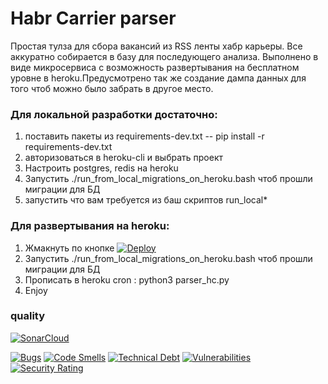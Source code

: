 # Habr Carrier parser
Простая тулза для сбора вакансий из RSS ленты хабр карьеры. Все аккуратно собирается в базу для последующего анализа. Выполнено в виде микросервиса с возможность развертывания на бесплатном уровне в heroku.Предусмотрено так же создание дампа данных для того чтоб можно было забрать в другое место. 

### Для локальной разработки достаточно:
1. поставить пакеты из requirements-dev.txt  -- pip install -r requirements-dev.txt
2. авторизоваться в heroku-cli и выбрать проект 
3. Настроить postgres, redis на heroku 
4. Запустить ./run_from_local_migrations_on_heroku.bash чтоб прошли миграции для БД
5. запустить что вам требуется из баш скриптов run_local* 

### Для развертывания на heroku:
1. Жмакнуть по кнопке
[![Deploy](https://www.herokucdn.com/deploy/button.svg)](https://heroku.com/deploy)
2. Запустить ./run_from_local_migrations_on_heroku.bash чтоб прошли миграции для БД
3. Прописать в heroku cron : python3 parser_hc.py
4. Enjoy

### quality
[![SonarCloud](https://sonarcloud.io/images/project_badges/sonarcloud-black.svg)](https://sonarcloud.io/dashboard?id=saintbyte_carrier-analyzer)

[![Bugs](https://sonarcloud.io/api/project_badges/measure?project=saintbyte_carrier-analyzer&metric=bugs)](https://sonarcloud.io/dashboard?id=saintbyte_carrier-analyzer)
[![Code Smells](https://sonarcloud.io/api/project_badges/measure?project=saintbyte_carrier-analyzer&metric=code_smells)](https://sonarcloud.io/dashboard?id=saintbyte_carrier-analyzer)
[![Technical Debt](https://sonarcloud.io/api/project_badges/measure?project=saintbyte_carrier-analyzer&metric=sqale_index)](https://sonarcloud.io/dashboard?id=saintbyte_carrier-analyzer)
[![Vulnerabilities](https://sonarcloud.io/api/project_badges/measure?project=saintbyte_carrier-analyzer&metric=vulnerabilities)](https://sonarcloud.io/dashboard?id=saintbyte_carrier-analyzer)
[![Security Rating](https://sonarcloud.io/api/project_badges/measure?project=saintbyte_carrier-analyzer&metric=security_rating)](https://sonarcloud.io/dashboard?id=saintbyte_carrier-analyzer)
